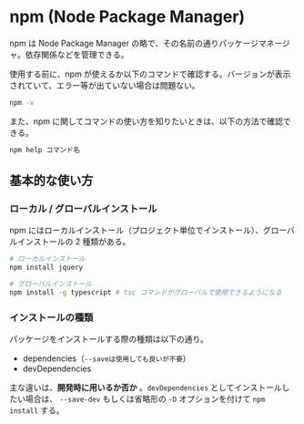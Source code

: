 # npm (Node Package Manager)

npm は Node Package Manager の略で、その名前の通りパッケージマネージャ。依存関係などを管理できる。

使用する前に、npm が使えるか以下のコマンドで確認する。バージョンが表示されていて、エラー等が出ていない場合は問題ない。

```bash
npm -v
```

また、npm に関してコマンドの使い方を知りたいときは、以下の方法で確認できる。

```bash
npm help コマンド名
```

## 基本的な使い方

### ローカル / グローバルインストール

npm にはローカルインストール（プロジェクト単位でインストール）、グローバルインストールの 2 種類がある。

```bash
# ローカルインストール
npm install jquery

# グローバルインストール
npm install -g typescript # tsc コマンドがグローバルで使用できるようになる
```

### インストールの種類

パッケージをインストールする際の種類は以下の通り。

- dependencies（`--saveは使用しても良いが不要`）
- devDependencies

主な違いは、**開発時に用いるか否か** 。`devDependencies` としてインストールしたい場合は、 `--save-dev` もしくは省略形の `-D` オプションを付けて `npm install` する。
